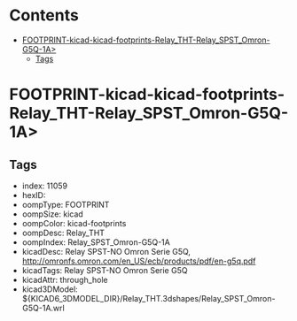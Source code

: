 



Contents
========

* [FOOTPRINT-kicad-kicad-footprints-Relay_THT-Relay_SPST_Omron-G5Q-1A>](#footprint-kicad-kicad-footprints-relay_tht-relay_spst_omron-g5q-1a)
	* [Tags](#tags)

# FOOTPRINT-kicad-kicad-footprints-Relay_THT-Relay_SPST_Omron-G5Q-1A>

## Tags

- index: 11059
- hexID: 
- oompType: FOOTPRINT
- oompSize: kicad
- oompColor: kicad-footprints
- oompDesc: Relay_THT
- oompIndex: Relay_SPST_Omron-G5Q-1A
- kicadDesc: Relay SPST-NO Omron Serie G5Q, http://omronfs.omron.com/en_US/ecb/products/pdf/en-g5q.pdf
- kicadTags: Relay SPST-NO Omron Serie G5Q
- kicadAttr: through_hole
- kicad3DModel: ${KICAD6_3DMODEL_DIR}/Relay_THT.3dshapes/Relay_SPST_Omron-G5Q-1A.wrl

